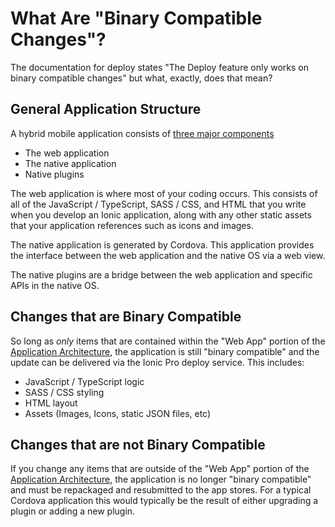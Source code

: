 # What Are "Binary Compatible Changes"?

The documentation for deploy states "The Deploy feature only works on binary compatible changes" but what, exactly, does that mean?

## General Application Structure

A hybrid mobile application consists of [three major components](https://cordova.apache.org/docs/en/latest/guide/overview/index.html#architecture)

* The web application
* The native application
* Native plugins

The web application is where most of your coding occurs. This consists of all of the JavaScript / TypeScript, SASS / CSS, and HTML that you write when you develop an Ionic application, along with any other static assets that your application references such as icons and images.

The native application is generated by Cordova. This application provides the interface between the web application and the native OS via a web view.

The native plugins are a bridge between the web application and specific APIs in the native OS.

## Changes that are Binary Compatible

So long as _only_ items that are contained within the "Web App" portion of the [Application Architecture](https://cordova.apache.org/docs/en/latest/guide/overview/index.html#architecture), the application is still "binary compatible" and the update can be delivered via the Ionic Pro deploy service. This includes:

* JavaScript / TypeScript logic
* SASS / CSS styling
* HTML layout
* Assets (Images, Icons, static JSON files, etc)

## Changes that are not Binary Compatible

If you change any items that are outside of the "Web App" portion of the [Application Architecture](https://cordova.apache.org/docs/en/latest/guide/overview/index.html#architecture), the application is no longer "binary compatible" and must be repackaged and resubmitted to the app stores. For a typical Cordova application this would typically be the result of either upgrading a plugin or adding a new plugin.


